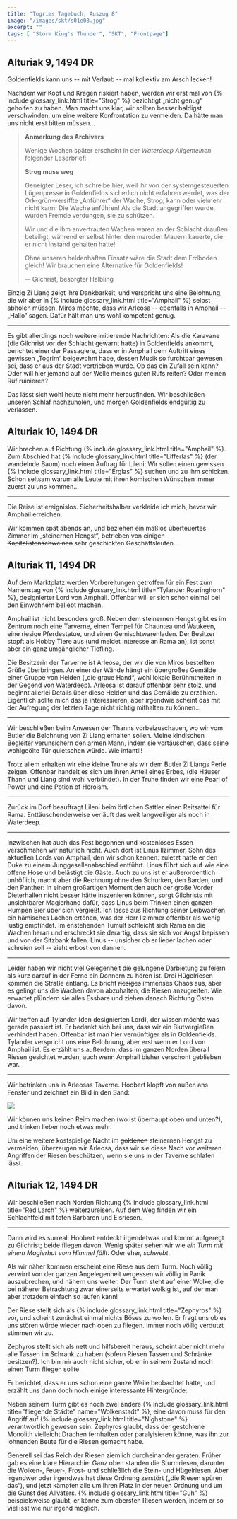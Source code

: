 ```yaml
---
title: "Togrims Tagebuch, Auszug 8"
image: "/images/skt/s01e08.jpg"
excerpt: ""
tags: [ "Storm King's Thunder", "SKT", "Frontpage"]
---
```


## Alturiak 9, 1494 DR

Goldenfields kann uns -- mit Verlaub -- mal kollektiv am Arsch lecken!

Nachdem wir Kopf und Kragen riskiert haben, werden wir erst mal von {% include
glossary_link.html title="Strog" %} bezichtigt „nicht genug“ geholfen zu haben.
Man macht uns klar, wir sollten besser baldigst verschwinden, um eine weitere
Konfrontation zu vermeiden. Da hätte man uns nicht erst bitten müssen…

> **Anmerkung des Archivars**
>
> Wenige Wochen später erscheint in der *Waterdeep Allgemeinen* folgender Leserbrief:
>
>
> **Strog muss weg**
>
> Geneigter Leser, ich schreibe hier, weil ihr von der systemgesteuerten Lügenpresse in
> Goldenfields sicherlich nicht erfahren werdet, was der Ork-grün-versiffte
> „Anführer“ der Wache, Strog, kann oder vielmehr nicht kann: Die Wache anführen!
> Als die Stadt angegriffen wurde, wurden Fremde verdungen, sie zu schützen.
>
> Wir und die ihm anvertrauten Wachen waren an der Schlacht draußen beteiligt,
> während er selbst hinter den maroden Mauern kauerte, die er nicht instand
> gehalten hatte!
>
> Ohne unseren heldenhaften Einsatz wäre die Stadt dem Erdboden gleich! Wir
> brauchen eine Alternative für Goldenfields!
>
> -- Gilchrist, besorgter Halbling


Einzig Zi Liang zeigt ihre Dankbarkeit, und verspricht uns eine Belohnung, die wir aber
in {% include glossary_link.html title="Amphail" %} selbst abholen müssen. Miros
möchte, dass wir Arleosa -- ebenfalls in Amphail -- „Hallo“ sagen. Dafür hält
man uns wohl kompetent genug.

---

Es gibt allerdings noch weitere irritierende Nachrichten: Als die Karavane (die
Gilchrist vor der Schlacht gewarnt hatte) in Goldenfields ankommt, berichtet
einer der Passagiere, dass er in Amphail dem Auftritt eines gewissen „Togrim“
beigewohnt habe, dessen Musik so furchtbar gewesen sei, dass er aus der Stadt vertrieben
wurde. Ob das ein Zufall sein kann? Oder will hier jemand auf der Welle meines
guten Rufs reiten? Oder meinen Ruf ruinieren?

Das lässt sich wohl heute nicht mehr herausfinden. Wir beschließen unseren
Schlaf nachzuholen, und morgen Goldenfields endgültig zu verlassen.


## Alturiak 10, 1494 DR

Wir brechen auf Richtung {% include glossary_link.html title="Amphail" %}. Zum
Abschied hat {% include glossary_link.html title="Lifferlas" %} (der wandelnde
Baum) noch einen Auftrag für Lileni: Wir sollen einen gewissen {% include
glossary_link.html title="Erglas" %} suchen und zu ihm schicken. Schon seltsam
warum alle Leute mit ihren komischen Wünschen immer zuerst zu uns kommen…

---

Die Reise ist ereignislos. Sicherheitshalber verkleide ich mich, bevor wir
Amphail erreichen.

Wir kommen spät abends an, und beziehen ein maßlos überteuertes Zimmer im
„steinernen Hengst“, betrieben von einigen ~~Kapitalistenschweinen~~ sehr geschickten Geschäftsleuten…


## Alturiak 11, 1494 DR

Auf dem Marktplatz werden Vorbereitungen getroffen für ein Fest zum Namenstag
von {% include glossary_link.html title="Tylander Roaringhorn" %}, designierter
Lord von Amphail. Offenbar will er sich schon einmal bei den Einwohnern beliebt
machen.

Amphail ist nicht besonders groß. Neben dem steinernen Hengst gibt es im Zentrum
noch eine Tarverne, einen Tempel für Chauntea und Waukeen, eine riesige
Pferdestatue, und einen Gemischtwarenladen. Der Besitzer stopft als Hobby Tiere
aus (und meldet Interesse an Rama an), ist sonst aber ein ganz umgänglicher
Tiefling.

Die Besitzerin der Tarverne ist Arleosa, der wir die von Miros bestellten Grüße
überbringen. An einer der Wände hängt ein übergroßes Gemälde einer Gruppe von
Helden („die graue Hand“, wohl lokale Berühmtheiten in der Gegend von
Waterdeep). Arleosa ist darauf offenbar sehr stolz, und beginnt allerlei Details
über diese Helden und das Gemälde zu erzählen. Eigentlich sollte mich das ja interessieren,
aber irgendwie scheint das mit der Aufregung der letzten Tage nicht richtig mithalten zu
können…

---

Wir beschließen beim Anwesen der Thanns vorbeizuschauen, wo wir vom Butler die
Belohnung von Zi Liang erhalten sollen. Meine kindischen Begleiter verunsichern den
armen Mann, indem sie vortäuschen, dass seine wohlgeölte Tür quietschen würde.
Wie infantil!

Trotz allem erhalten wir eine kleine Truhe als wir dem Butler Zi Liangs Perle
zeigen.  Offenbar handelt es sich um ihren Anteil eines Erbes, (die Häuser Thann
und Liang sind wohl verbündet). In der Truhe finden wir eine Pearl of Power und
eine Potion of Heroism.

---

Zurück im Dorf beauftragt Lileni beim örtlichen Sattler einen Reitsattel für
Rama. Enttäuschenderweise verläuft das weit langweiliger als noch in Waterdeep.

---

Inzwischen hat auch das Fest begonnen und kostenloses Essen verschmähen wir natürlich
nicht. Auch dort ist Linus Ilzimmer, Sohn des aktuellen Lords von Amphail,
den wir schon kennen: zuletzt hatte er den Duke zu einem Junggesellenabschied
entführt. Linus führt sich auf wie eine offene Hose und belästigt die
Gäste. Auch zu uns ist er außerordentlich unhöflich, macht aber die Rechnung
ohne den Schurken, den Barden, und den Panther: In einem großartigen Moment den
auch der große Vorder Dieterhallen nicht besser hätte inszenieren können,
sorgt Gilchrists mit unsichtbarer Magierhand dafür, dass Linus beim Trinken einen ganzen Humpen
Bier über sich vergießt. Ich lasse aus Richtung seiner Leibwachen ein hämisches Lachen ertönen,
was der Herr Ilzimmer offenbar als wenig lustig empfindet. Im enstehenden Tumult
schleicht sich Rama an die Wachen heran und erschreckt sie derartig,
dass sie sich vor Angst bepissen und von der Sitzbank fallen. Linus -- unsicher ob er lieber
lachen oder schreien soll -- zieht erbost von dannen.

---

Leider haben wir nicht viel Gelegenheit die gelungene Darbietung zu feiern als
kurz darauf in der Ferne ein Donnern zu hören ist. Drei Hügelriesen kommen die
Straße entlang. Es bricht ~~riesiges~~ immenses Chaos aus, aber es gelingt
uns die Wachen davon abzuhalten, die Riesen anzugreifen. Wie erwartet plündern
sie alles Essbare und ziehen danach Richtung Osten davon.

Wir treffen auf Tylander (den designierten Lord), der wissen möchte was gerade passiert
ist. Er bedankt sich bei uns, dass wir ein Blutvergießen verhindert haben.
Offenbar ist man hier vernünftiger als in Goldenfields. Tylander verspricht uns
eine Belohnung, aber erst wenn er Lord von Amphail ist. Es erzählt uns außerdem,
dass im ganzen Norden überall Riesen gesichtet wurden, auch wenn Amphail bisher
verschont geblieben war.

---

Wir betrinken uns in Arleosas Taverne. Hoobert klopft von außen ans Fenster
und zeichnet ein Bild in den Sand:

<img src='/images/skt/hooberts-drawing.png' style='max-width: 400px;' />

Wir können uns keinen Reim machen (wo ist überhaupt oben und unten?), und
trinken lieber noch etwas mehr.

Um eine weitere kostspielige Nacht im ~~goldenen~~ steinernen Hengst zu
vermeiden, überzeugen wir Arleosa, dass wir sie diese Nach vor weiteren
Angriffen der Riesen beschützen, wenn sie uns in der Taverne schlafen lässt.


## Alturiak 12, 1494 DR

Wir beschließen nach Norden Richtung {% include glossary_link.html title="Red Larch" %} weiterzureisen.
Auf dem Weg finden wir ein Schlachtfeld mit toten Barbaren und Eisriesen.

---

Dann wird es surreal: Hoobert entdeckt irgendetwas und kommt aufgeregt zu
Gilchrist; beide fliegen davon. Wenig später sehen wir wie *ein Turm mit einem
Magierhut vom Himmel fällt*. Oder eher, *schwebt*.

Als wir näher kommen erscheint eine Riese aus dem Turm. Noch völlig verwirrt von der
ganzen Angelegenheit vergessen wir völlig in Panik auszubrechen, und nähern uns
weiter. Der Turm steht auf einer Wolke, die bei näherer Betrachtung zwar
einerseits erwartet wolkig ist, auf der man aber trotzdem einfach so laufen
kann!

Der Riese stellt sich als {% include glossary_link.html title="Zephyros" %} vor,
und scheint zunächst einmal nichts Böses zu wollen. Er fragt uns ob es uns
stören würde wieder nach oben zu fliegen. Immer noch völlig verdutzt stimmen wir zu.

Zephyros stellt sich als nett und hilfsbereit heraus, scheint aber nicht mehr alle
Tassen im Schrank zu haben (sofern Riesen Tassen und Schränke besitzen?). Ich bin
mir auch nicht sicher, ob er in seinem Zustand noch einen Turm fliegen sollte.

Er berichtet, dass er uns schon eine ganze Weile beobachtet hatte, und erzählt uns
dann doch noch einige interessante Hintergründe:

Neben seinem Turm gibt es noch zwei andere {% include glossary_link.html
title="fliegende Städte" name="Wolkenstadt" %}, eine davon muss
für den Angriff auf {% include glossary_link.html title="Nighstone" %} verantwortlich
gewesen sein. Zephyros glaubt, dass der gestohlene Monolith vielleicht Drachen
fernhalten oder paralyisieren könne, was ihn zur lohnenden Beute für die Riesen
gemacht habe.

Generell sei das Reich der Riesen ziemlich durcheinander geraten. Früher gab es
eine klare Hierarchie: Ganz oben standen die Sturmriesen, darunter die Wolken-,
Feuer-, Frost- und schließlich die Stein- und Hügelriesen. Aber irgendwer oder
irgendwas hat diese Ordnung zerstört („die Riesen spüren das“), und jetzt kämpfen alle
um ihren Platz in der neuen Ordnung und um die Gunst des Allvaters. {% include
glossary_link.html title="Guh" %} beispielsweise glaubt, er könne zum obersten
Riesen werden, indem er so viel isst wie nur irgend möglich.

